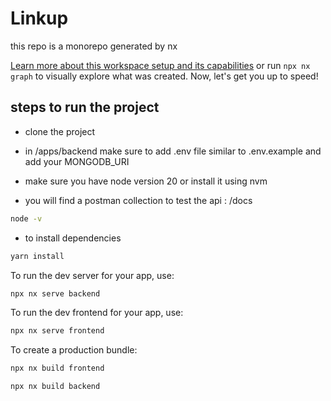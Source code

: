 # Linkup
 this repo is a monorepo generated by nx


[Learn more about this workspace setup and its capabilities](https://nx.dev/getting-started/tutorials/react-monorepo-tutorial?utm_source=nx_project&amp;utm_medium=readme&amp;utm_campaign=nx_projects) or run `npx nx graph` to visually explore what was created. Now, let's get you up to speed!


## steps to run the project

* clone the  project
* in /apps/backend make sure to add .env file similar to .env.example and add your MONGODB_URI

* make sure you have node version 20 or install it using nvm
* you will find a postman collection to test the api : /docs
```sh
node -v
```
* to install dependencies 
```sh
yarn install
```

To run the dev server for your app, use:

```sh
npx nx serve backend
```
To run the dev frontend for your app, use:

```sh
npx nx serve frontend
```

To create a production bundle:

```sh
npx nx build frontend
```
```sh
npx nx build backend
```    
